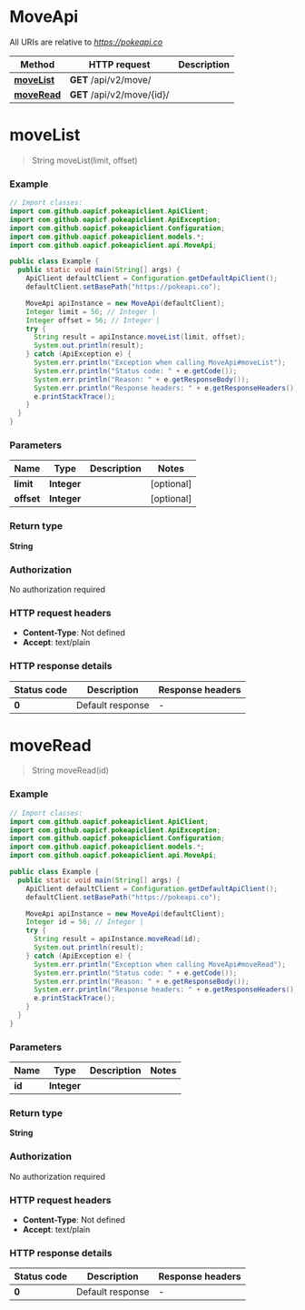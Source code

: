 # MoveApi

All URIs are relative to *https://pokeapi.co*

| Method | HTTP request | Description |
|------------- | ------------- | -------------|
| [**moveList**](MoveApi.md#moveList) | **GET** /api/v2/move/ |  |
| [**moveRead**](MoveApi.md#moveRead) | **GET** /api/v2/move/{id}/ |  |


<a id="moveList"></a>
# **moveList**
> String moveList(limit, offset)



### Example
```java
// Import classes:
import com.github.oapicf.pokeapiclient.ApiClient;
import com.github.oapicf.pokeapiclient.ApiException;
import com.github.oapicf.pokeapiclient.Configuration;
import com.github.oapicf.pokeapiclient.models.*;
import com.github.oapicf.pokeapiclient.api.MoveApi;

public class Example {
  public static void main(String[] args) {
    ApiClient defaultClient = Configuration.getDefaultApiClient();
    defaultClient.setBasePath("https://pokeapi.co");

    MoveApi apiInstance = new MoveApi(defaultClient);
    Integer limit = 56; // Integer | 
    Integer offset = 56; // Integer | 
    try {
      String result = apiInstance.moveList(limit, offset);
      System.out.println(result);
    } catch (ApiException e) {
      System.err.println("Exception when calling MoveApi#moveList");
      System.err.println("Status code: " + e.getCode());
      System.err.println("Reason: " + e.getResponseBody());
      System.err.println("Response headers: " + e.getResponseHeaders());
      e.printStackTrace();
    }
  }
}
```

### Parameters

| Name | Type | Description  | Notes |
|------------- | ------------- | ------------- | -------------|
| **limit** | **Integer**|  | [optional] |
| **offset** | **Integer**|  | [optional] |

### Return type

**String**

### Authorization

No authorization required

### HTTP request headers

 - **Content-Type**: Not defined
 - **Accept**: text/plain

### HTTP response details
| Status code | Description | Response headers |
|-------------|-------------|------------------|
| **0** | Default response |  -  |

<a id="moveRead"></a>
# **moveRead**
> String moveRead(id)



### Example
```java
// Import classes:
import com.github.oapicf.pokeapiclient.ApiClient;
import com.github.oapicf.pokeapiclient.ApiException;
import com.github.oapicf.pokeapiclient.Configuration;
import com.github.oapicf.pokeapiclient.models.*;
import com.github.oapicf.pokeapiclient.api.MoveApi;

public class Example {
  public static void main(String[] args) {
    ApiClient defaultClient = Configuration.getDefaultApiClient();
    defaultClient.setBasePath("https://pokeapi.co");

    MoveApi apiInstance = new MoveApi(defaultClient);
    Integer id = 56; // Integer | 
    try {
      String result = apiInstance.moveRead(id);
      System.out.println(result);
    } catch (ApiException e) {
      System.err.println("Exception when calling MoveApi#moveRead");
      System.err.println("Status code: " + e.getCode());
      System.err.println("Reason: " + e.getResponseBody());
      System.err.println("Response headers: " + e.getResponseHeaders());
      e.printStackTrace();
    }
  }
}
```

### Parameters

| Name | Type | Description  | Notes |
|------------- | ------------- | ------------- | -------------|
| **id** | **Integer**|  | |

### Return type

**String**

### Authorization

No authorization required

### HTTP request headers

 - **Content-Type**: Not defined
 - **Accept**: text/plain

### HTTP response details
| Status code | Description | Response headers |
|-------------|-------------|------------------|
| **0** | Default response |  -  |

